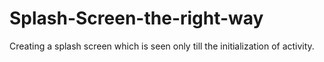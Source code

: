 # Splash-Screen-the-right-way
Creating a splash screen which is seen only till the initialization of activity.
